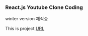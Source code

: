 ### React.js Youtube Clone Coding

winter version 제작중

This is project [URL](https://main--react-youtube-mw.netlify.app/)
